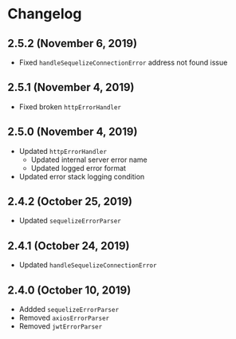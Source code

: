 # Changelog

## 2.5.2 (November 6, 2019)

- Fixed `handleSequelizeConnectionError` address not found issue

## 2.5.1 (November 4, 2019)

- Fixed broken `httpErrorHandler`

## 2.5.0 (November 4, 2019)

- Updated `httpErrorHandler`
  - Updated internal server error name
  - Updated logged error format
- Updated error stack logging condition

## 2.4.2 (October 25, 2019)

- Updated `sequelizeErrorParser`

## 2.4.1 (October 24, 2019)

- Updated `handleSequelizeConnectionError`

## 2.4.0 (October 10, 2019)

- Addded `sequelizeErrorParser`
- Removed `axiosErrorParser`
- Removed `jwtErrorParser`
